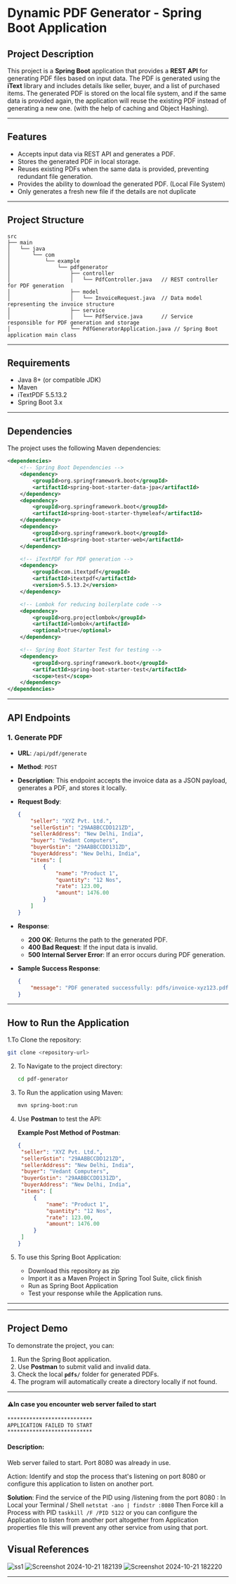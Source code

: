 # Dynamic PDF Generator - Spring Boot Application

## Project Description

This project is a **Spring Boot** application that provides a **REST API** for generating PDF files based on input data. The PDF is generated using the **iText** library and includes details like seller, buyer, and a list of purchased items. The generated PDF is stored on the local file system, and if the same data is provided again, the application will reuse the existing PDF instead of generating a new one. (with the help of caching and Object Hashing).

---

## Features

- Accepts input data via REST API and generates a PDF.
- Stores the generated PDF in local storage.
- Reuses existing PDFs when the same data is provided, preventing redundant file generation.
- Provides the ability to download the generated PDF. (Local File System)
- Only generates a fresh new file if the details are not duplicate


---

## Project Structure

```
src
├── main
│   └── java
│       └── com
│           └── example
│               └── pdfgenerator
│                   ├── controller
│                   │   └── PdfController.java   // REST controller for PDF generation
│                   ├── model
│                   │   └── InvoiceRequest.java  // Data model representing the invoice structure
│                   ├── service
│                   │   └── PdfService.java      // Service responsible for PDF generation and storage
│                   └── PdfGeneratorApplication.java // Spring Boot application main class

```

---

## Requirements

- Java 8+ (or compatible JDK)
- Maven
- iTextPDF 5.5.13.2
- Spring Boot 3.x
---

## Dependencies

The project uses the following Maven dependencies:

```xml
<dependencies>
    <!-- Spring Boot Dependencies -->
    <dependency>
        <groupId>org.springframework.boot</groupId>
        <artifactId>spring-boot-starter-data-jpa</artifactId>
    </dependency>
    <dependency>
        <groupId>org.springframework.boot</groupId>
        <artifactId>spring-boot-starter-thymeleaf</artifactId>
    </dependency>
    <dependency>
        <groupId>org.springframework.boot</groupId>
        <artifactId>spring-boot-starter-web</artifactId>
    </dependency>

    <!-- iTextPDF for PDF generation -->
    <dependency>
        <groupId>com.itextpdf</groupId>
        <artifactId>itextpdf</artifactId>
        <version>5.5.13.2</version>
    </dependency>

    <!-- Lombok for reducing boilerplate code -->
    <dependency>
        <groupId>org.projectlombok</groupId>
        <artifactId>lombok</artifactId>
        <optional>true</optional>
    </dependency>

    <!-- Spring Boot Starter Test for testing -->
    <dependency>
        <groupId>org.springframework.boot</groupId>
        <artifactId>spring-boot-starter-test</artifactId>
        <scope>test</scope>
    </dependency>
</dependencies>
```

---

## API Endpoints

### 1. **Generate PDF**

- **URL**: `/api/pdf/generate`
- **Method**: `POST`
- **Description**: This endpoint accepts the invoice data as a JSON payload, generates a PDF, and stores it locally.
- **Request Body**:
    ```json
    {
        "seller": "XYZ Pvt. Ltd.",
        "sellerGstin": "29AABBCCDD121ZD",
        "sellerAddress": "New Delhi, India",
        "buyer": "Vedant Computers",
        "buyerGstin": "29AABBCCDD131ZD",
        "buyerAddress": "New Delhi, India",
        "items": [
            {
                "name": "Product 1",
                "quantity": "12 Nos",
                "rate": 123.00,
                "amount": 1476.00
            }
        ]
    }
    ```

- **Response**:
    - **200 OK**: Returns the path to the generated PDF.
    - **400 Bad Request**: If the input data is invalid.
    - **500 Internal Server Error**: If an error occurs during PDF generation.

- **Sample Success Response**:
    ```json
    {
        "message": "PDF generated successfully: pdfs/invoice-xyz123.pdf"
    }
    ```

---

## How to Run the Application

1.To Clone the repository:
   ```bash
   git clone <repository-url>
   ```

2. To Navigate to the project directory:
   ```bash
   cd pdf-generator
   ```

3. To Run the application using Maven:
   ```bash
   mvn spring-boot:run
   ```

4. Use **Postman** to test the API:

   **Example Post Method of Postman**:
   
   ```json
   {
    "seller": "XYZ Pvt. Ltd.",
    "sellerGstin": "29AABBCCDD121ZD",
    "sellerAddress": "New Delhi, India",
    "buyer": "Vedant Computers",
    "buyerGstin": "29AABBCCDD131ZD",
    "buyerAddress": "New Delhi, India",
    "items": [
        {
            "name": "Product 1",
            "quantity": "12 Nos",
            "rate": 123.00,
            "amount": 1476.00
        }
    ]
   } 
   ```
5. To use this Spring Boot Application:
    - Download this repository as zip
    - Import it as a Maven Project in Spring Tool Suite, click finish
    - Run as Spring Boot Application
    - Test your response while the Application runs.
      

---

---

## Project Demo

To demonstrate the project, you can:
1. Run the Spring Boot application.
2. Use **Postman** to submit valid and invalid data.
3. Check the local **`pdfs/`** folder for generated PDFs.
4. The program will automatically create a directory locally if not found.

---

#### ⚠️In case you encounter web server failed to start

```
***************************
APPLICATION FAILED TO START
***************************
```
#### Description:
Web server failed to start. Port 8080 was already in use.

Action:
Identify and stop the process that's listening on port 8080 or configure this application to listen on another port.

**Solution**: Find the service of the PID using /listening from the port 8080 : 
In Local your Terminal / Shell
```netstat -ano | findstr :8080```
Then Force kill a Process with PID
```taskkill /F /PID 5122```
or you can configure the Application to listen from another port altogether from Application properties file
this will prevent any other service from using that port.





## Visual References
![ss1](https://github.com/user-attachments/assets/3bd3b983-f8c6-4ec5-8b60-bb4d2cb9a2db)
![Screenshot 2024-10-21 182139](https://github.com/user-attachments/assets/8c94e7eb-0f58-46d1-bdbf-85e4520a4ab5)
![Screenshot 2024-10-21 182220](https://github.com/user-attachments/assets/3e8ead2b-8313-438e-a247-2d6ab6b23b29)


---

